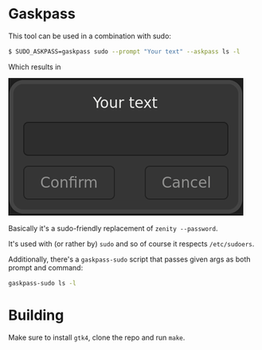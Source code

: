 # Gaskpass

This tool can be used in a combination with sudo:

```sh
$ SUDO_ASKPASS=gaskpass sudo --prompt "Your text" --askpass ls -l
```

Which results in

![screenshot](./screenshot.png)

Basically it's a sudo-friendly replacement of `zenity --password`.

It's used with (or rather by) `sudo` and so of course it respects `/etc/sudoers`.

Additionally, there's a `gaskpass-sudo` script that passes given args as both prompt and command:

```sh
gaskpass-sudo ls -l
```

# Building

Make sure to install `gtk4`, clone the repo and run `make`.
